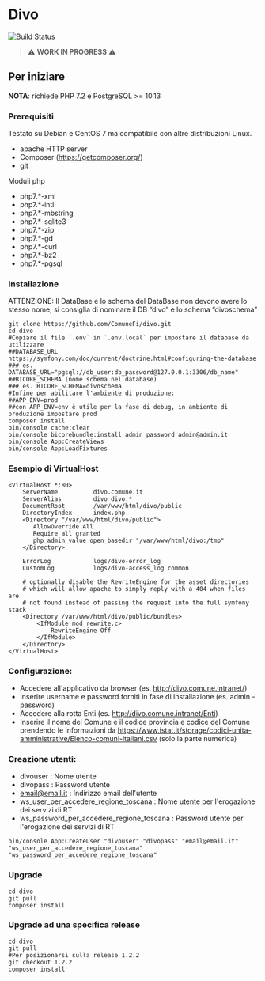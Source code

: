 # Divo
[![Build Status](https://travis-ci.org/ComuneFI/divo.svg?branch=master)](https://travis-ci.org/ComuneFI/divo)

> ⚠️ **WORK IN PROGRESS** ⚠️

## Per iniziare

**NOTA**: richiede PHP 7.2 e PostgreSQL >= 10.13 

### Prerequisiti

Testato su Debian e CentOS 7 ma compatibile con altre distribuzioni Linux.

- apache HTTP server 
- Composer (https://getcomposer.org/) 
- git

Moduli php

- php7.*-xml  
- php7.*-intl  
- php7.*-mbstring  
- php7.*-sqlite3  
- php7.*-zip 
- php7.*-gd 
- php7.*-curl 
- php7.*-bz2 
- php7.*-pgsql 

### Installazione

ATTENZIONE: Il DataBase e lo schema del DataBase non devono avere lo stesso nome, si consiglia di nominare il DB “divo” e lo schema “divoschema”

```
git clone https://github.com/ComuneFi/divo.git
cd divo
#Copiare il file `.env` in `.env.local` per impostare il database da utilizzare
##DATABASE_URL https://symfony.com/doc/current/doctrine.html#configuring-the-database
### es. DATABASE_URL="pgsql://db_user:db_password@127.0.0.1:3306/db_name"
##BICORE_SCHEMA (nome schema nel database)
### es. BICORE_SCHEMA=divoschema
#Infine per abilitare l'ambiente di produzione:
##APP_ENV=prod
##con APP_ENV=env è utile per la fase di debug, in ambiente di produzione impostare prod
composer install
bin/console cache:clear
bin/console bicorebundle:install admin password admin@admin.it
bin/console App:CreateViews
bin/console App:LoadFixtures
```

### Esempio di VirtualHost
```
<VirtualHost *:80>
    ServerName          divo.comune.it
    ServerAlias         divo divo.*
    DocumentRoot        /var/www/html/divo/public
    DirectoryIndex      index.php
    <Directory "/var/www/html/divo/public">
       AllowOverride All
       Require all granted
       php_admin_value open_basedir "/var/www/html/divo:/tmp"
    </Directory>

    ErrorLog            logs/divo-error_log
    CustomLog           logs/divo-access_log common

    # optionally disable the RewriteEngine for the asset directories
    # which will allow apache to simply reply with a 404 when files are
    # not found instead of passing the request into the full symfony stack
    <Directory /var/www/html/divo/public/bundles>
        <IfModule mod_rewrite.c>
            RewriteEngine Off
        </IfModule>
    </Directory>
</VirtualHost>
```

### Configurazione:

- Accedere all'applicativo da browser (es. http://divo.comune.intranet/)
- Inserire username e password forniti in fase di installazione (es. admin - password)
- Accedere alla rotta Enti (es. http://divo.comune.intranet/Enti)
- Inserire il nome del Comune e il codice provincia e codice del Comune prendendo le informazioni da https://www.istat.it/storage/codici-unita-amministrative/Elenco-comuni-italiani.csv (solo la parte numerica)


### Creazione utenti:
* divouser : Nome utente
* divopass : Password utente
* email@email.it : Indirizzo email dell'utente
* ws_user_per_accedere_regione_toscana : Nome utente per l'erogazione dei servizi di RT
* ws_password_per_accedere_regione_toscana : Password utente per l'erogazione dei servizi di RT

```
bin/console App:CreateUser "divouser" "divopass" "email@email.it" "ws_user_per_accedere_regione_toscana" "ws_password_per_accedere_regione_toscana"
```

### Upgrade
```
cd divo
git pull
composer install
```

### Upgrade ad una specifica release
```
cd divo
git pull
#Per posizionarsi sulla release 1.2.2
git checkout 1.2.2
composer install
```
